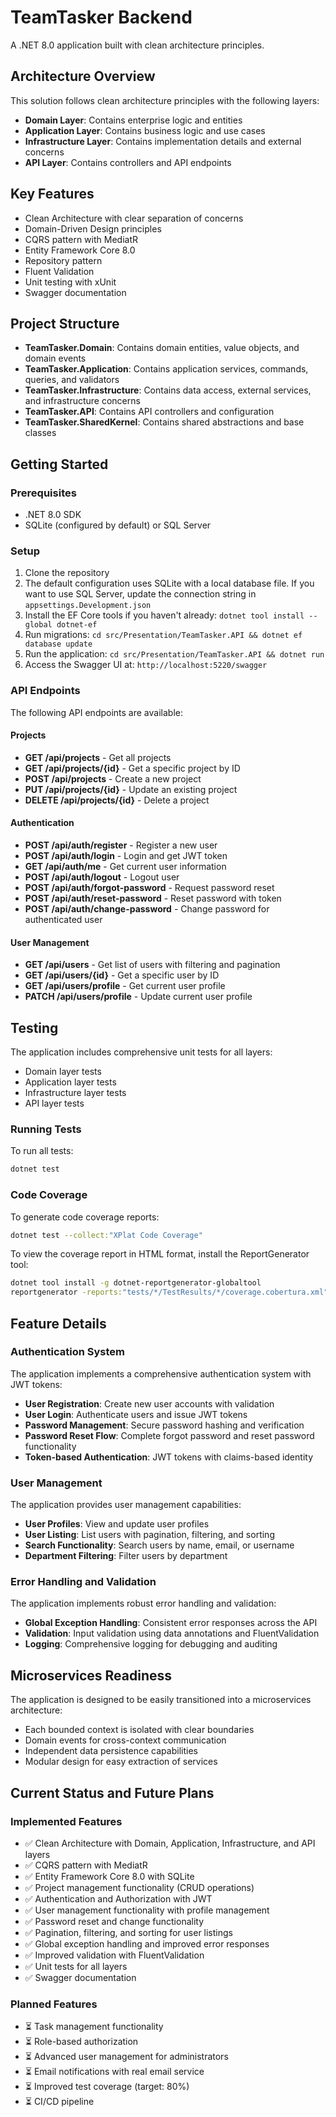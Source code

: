 # TeamTasker Backend

A .NET 8.0 application built with clean architecture principles.

## Architecture Overview

This solution follows clean architecture principles with the following layers:

- **Domain Layer**: Contains enterprise logic and entities
- **Application Layer**: Contains business logic and use cases
- **Infrastructure Layer**: Contains implementation details and external concerns
- **API Layer**: Contains controllers and API endpoints

## Key Features

- Clean Architecture with clear separation of concerns
- Domain-Driven Design principles
- CQRS pattern with MediatR
- Entity Framework Core 8.0
- Repository pattern
- Fluent Validation
- Unit testing with xUnit
- Swagger documentation

## Project Structure

- **TeamTasker.Domain**: Contains domain entities, value objects, and domain events
- **TeamTasker.Application**: Contains application services, commands, queries, and validators
- **TeamTasker.Infrastructure**: Contains data access, external services, and infrastructure concerns
- **TeamTasker.API**: Contains API controllers and configuration
- **TeamTasker.SharedKernel**: Contains shared abstractions and base classes

## Getting Started

### Prerequisites

- .NET 8.0 SDK
- SQLite (configured by default) or SQL Server

### Setup

1. Clone the repository
2. The default configuration uses SQLite with a local database file. If you want to use SQL Server, update the connection string in `appsettings.Development.json`
3. Install the EF Core tools if you haven't already: `dotnet tool install --global dotnet-ef`
4. Run migrations: `cd src/Presentation/TeamTasker.API && dotnet ef database update`
5. Run the application: `cd src/Presentation/TeamTasker.API && dotnet run`
6. Access the Swagger UI at: `http://localhost:5220/swagger`

### API Endpoints

The following API endpoints are available:

#### Projects
- **GET /api/projects** - Get all projects
- **GET /api/projects/{id}** - Get a specific project by ID
- **POST /api/projects** - Create a new project
- **PUT /api/projects/{id}** - Update an existing project
- **DELETE /api/projects/{id}** - Delete a project

#### Authentication
- **POST /api/auth/register** - Register a new user
- **POST /api/auth/login** - Login and get JWT token
- **GET /api/auth/me** - Get current user information
- **POST /api/auth/logout** - Logout user
- **POST /api/auth/forgot-password** - Request password reset
- **POST /api/auth/reset-password** - Reset password with token
- **POST /api/auth/change-password** - Change password for authenticated user

#### User Management
- **GET /api/users** - Get list of users with filtering and pagination
- **GET /api/users/{id}** - Get a specific user by ID
- **GET /api/users/profile** - Get current user profile
- **PATCH /api/users/profile** - Update current user profile

## Testing

The application includes comprehensive unit tests for all layers:

- Domain layer tests
- Application layer tests
- Infrastructure layer tests
- API layer tests

### Running Tests

To run all tests:

```bash
dotnet test
```

### Code Coverage

To generate code coverage reports:

```bash
dotnet test --collect:"XPlat Code Coverage"
```

To view the coverage report in HTML format, install the ReportGenerator tool:

```bash
dotnet tool install -g dotnet-reportgenerator-globaltool
reportgenerator -reports:"tests/*/TestResults/*/coverage.cobertura.xml" -targetdir:"coveragereport" -reporttypes:Html
```

## Feature Details

### Authentication System

The application implements a comprehensive authentication system with JWT tokens:

- **User Registration**: Create new user accounts with validation
- **User Login**: Authenticate users and issue JWT tokens
- **Password Management**: Secure password hashing and verification
- **Password Reset Flow**: Complete forgot password and reset password functionality
- **Token-based Authentication**: JWT tokens with claims-based identity

### User Management

The application provides user management capabilities:

- **User Profiles**: View and update user profiles
- **User Listing**: List users with pagination, filtering, and sorting
- **Search Functionality**: Search users by name, email, or username
- **Department Filtering**: Filter users by department

### Error Handling and Validation

The application implements robust error handling and validation:

- **Global Exception Handling**: Consistent error responses across the API
- **Validation**: Input validation using data annotations and FluentValidation
- **Logging**: Comprehensive logging for debugging and auditing

## Microservices Readiness

The application is designed to be easily transitioned into a microservices architecture:

- Each bounded context is isolated with clear boundaries
- Domain events for cross-context communication
- Independent data persistence capabilities
- Modular design for easy extraction of services

## Current Status and Future Plans

### Implemented Features

- ✅ Clean Architecture with Domain, Application, Infrastructure, and API layers
- ✅ CQRS pattern with MediatR
- ✅ Entity Framework Core 8.0 with SQLite
- ✅ Project management functionality (CRUD operations)
- ✅ Authentication and Authorization with JWT
- ✅ User management functionality with profile management
- ✅ Password reset and change functionality
- ✅ Pagination, filtering, and sorting for user listings
- ✅ Global exception handling and improved error responses
- ✅ Improved validation with FluentValidation
- ✅ Unit tests for all layers
- ✅ Swagger documentation

### Planned Features

- ⏳ Task management functionality
- ⏳ Role-based authorization
- ⏳ Advanced user management for administrators
- ⏳ Email notifications with real email service
- ⏳ Improved test coverage (target: 80%)
- ⏳ CI/CD pipeline
